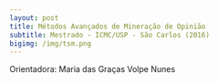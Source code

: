 ```yaml
---
layout: post
title: Métodos Avançados de Mineração de Opinião
subtitle: Mestrado - ICMC/USP - São Carlos (2016)
bigimg: /img/tsm.png
---
```


Orientadora: Maria das Graças Volpe Nunes
